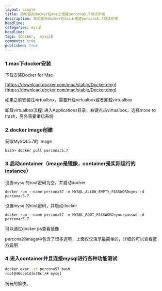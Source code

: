 ```yaml
---
layout: single
title: 简明使用docker在mac上搭建percona5.7测试环境
description: 简明使用docker在mac上搭建percona5.7测试环境
headline:
categories: mysql
headline:
tags: [docker,  mysql]
comments: true
published: true
---
```


### 1.mac下docker安装

下载安装Docker for Mac

[https://download.docker.com/mac/stable/Docker.dmg](https://download.docker.com/mac/stable/Docker.dmg)

如果之前安装过virtualbox，需要升级virtualbox或者卸载virtualbox

卸载virtualbox流程: 进入Applications目录，右键点击virtualbox，选择move to trash，另外需要重启系统

### 2.docker image创建

获取MySQL5.7的 image

```shell
bash> docker pull percona:5.7
```

### 3.启动container（image是镜像，container是实际运行的instance）

设置mysql的root密码为空，并启动docker

```shell
docker run --name percona57 -e MYSQL_ALLOW_EMPTY_PASSWORD=yes -d percona:5.7
```

设置mysql的root密码，并启动docker

```shell
docker run --name percona57 -e MYSQL_ROOT_PASSWORD=yourpasswd -d percona:5.7
```

可以通过docker ps查看镜像

percona的image中包含了很多选项，上面仅仅演示最简单的，详细的可以查看[官方说明](https://hub.docker.com/_/percona/)

### 4.进入container并且连接mysql进行各种功能测试

```bash
docker exec -it percona57 bash
root@46cce1dfe38c:/# mysql
```



祝玩的愉快。

